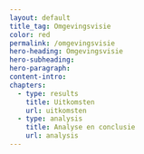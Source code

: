 ```yaml
---
layout: default
title_tag: Omgevingsvisie
color: red
permalink: /omgevingsvisie
hero-heading: Omgevingsvisie
hero-subheading:
hero-paragraph:
content-intro:
chapters:
  - type: results
    title: Uitkomsten
    url: uitkomsten
  - type: analysis
    title: Analyse en conclusie
    url: analysis
---
```


<div id="uitkomsten"></div>



<div id="analysis"></div>
